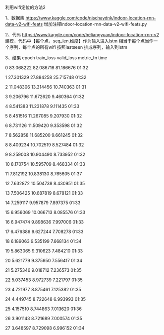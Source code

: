 利用wifi定位的方法2

1、数据集
https://www.kaggle.com/code/nischaydnk/indoor-location-rnn-data-v2-wifi-feats
增加注释indoor-location-rnn-data-v2-wifi-feats.py


2、代码
https://www.kaggle.com/code/heliangyuan/indoor-location-rnn-v2
建模，代码中【每个点，seq_len,维度】作为输入进入lstm 相当于每个点当作一个序列，每个点的所有wifi 按照lastseen  排成序列，输入到lstm


3、结果
epoch	train_loss	valid_loss	metric_fn	time

0	83.068222	82.086716	81.186676	01:32

1	27.301329	27.884258	25.715748	01:32

2	11.048306	13.314456	10.740363	01:31

3	9.206796	11.672620	9.460364	01:32

4	8.541383	11.231878	9.111435	01:33

5	8.451516	11.267085	9.207930	01:32

6	8.731126	11.509420	9.353598	01:32

7	8.562858	11.685200	9.661245	01:32

8	8.409234	10.702519	8.527484	01:32

9	8.259008	10.904490	8.733952	01:32

10	8.170754	10.595709	8.468334	01:33

11	7.812192	10.838130	8.765605	01:37

12	7.632872	10.504738	8.430951	01:35

13	7.506425	10.687819	8.678121	01:33


14	7.259117	9.957879	7.897375	01:33

15	6.956069	10.066713	8.085576	01:33

16	6.947474	9.898636	7.997006	01:33

17	6.476386	9.627244	7.708278	01:33

18	6.189063	9.535199	7.668134	01:34

19	5.863065	9.310623	7.484210	01:33


20	5.621779	9.375950	7.556417	01:34

21	5.275346	9.018712	7.236573	01:35

22	5.037453	8.972739	7.221797	01:35

23	4.721977	8.875461	7.125382	01:35

24	4.449745	8.722648	6.993993	01:35

25	4.157510	8.744863	7.013620	01:36

26	3.901143	8.721689	7.000574	01:35

27	3.648597	8.729098	6.996152	01:34

